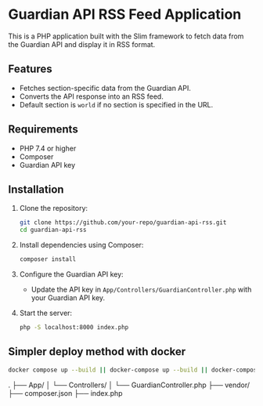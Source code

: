 
# Guardian API RSS Feed Application

This is a PHP application built with the Slim framework to fetch data from the Guardian API and display it in RSS format.

## Features

- Fetches section-specific data from the Guardian API.
- Converts the API response into an RSS feed.
- Default section is `world` if no section is specified in the URL.

## Requirements

- PHP 7.4 or higher
- Composer
- Guardian API key

## Installation

1. Clone the repository:
   ```bash
   git clone https://github.com/your-repo/guardian-api-rss.git
   cd guardian-api-rss
   ```

2. Install dependencies using Composer:
   ```bash
   composer install
   ```

3. Configure the Guardian API key:
   - Update the API key in `App/Controllers/GuardianController.php` with your Guardian API key.

4. Start the server:
   ```bash
   php -S localhost:8000 index.php
   ```

## Simpler deploy method with docker

   ```bash
   docker compose up --build || docker-compose up --build || docker-compose up --build -d
   ```
.
├── App/
│   └── Controllers/
│       └── GuardianController.php
├── vendor/
├── composer.json
├── index.php
```

